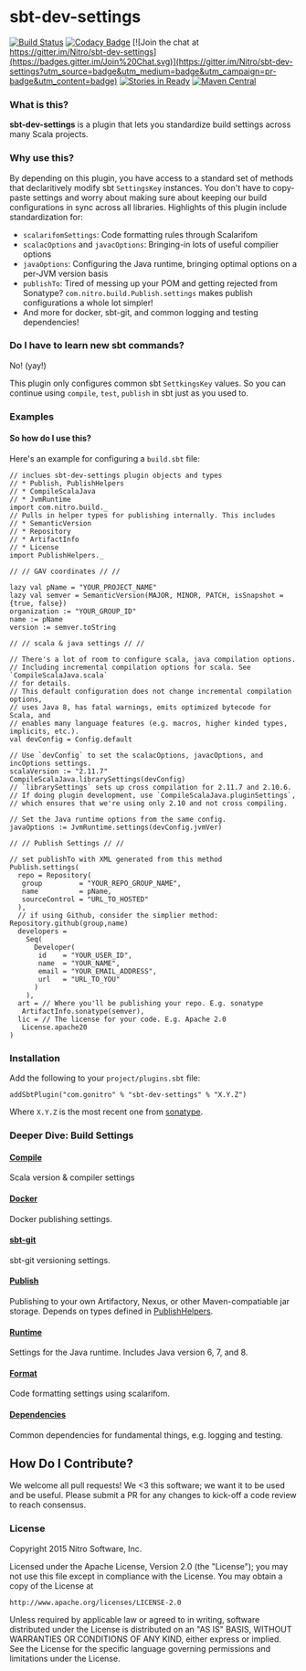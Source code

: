 # sbt-dev-settings #
[![Build Status](https://travis-ci.org/Nitro/sbt-dev-settings.svg?branch=master)](https://travis-ci.org/Nitro/sbt-dev-settings) [![Codacy Badge](https://api.codacy.com/project/badge/54e884abc2f641b6bac0e22029c3366e)](https://www.codacy.com/app/Nitro/sbt-dev-settings) [![Join the chat at https://gitter.im/Nitro/sbt-dev-settings](https://badges.gitter.im/Join%20Chat.svg)](https://gitter.im/Nitro/sbt-dev-settings?utm_source=badge&utm_medium=badge&utm_campaign=pr-badge&utm_content=badge) [![Stories in Ready](https://badge.waffle.io/Nitro/sbt-dev-settings.png?label=ready&title=Ready)](https://waffle.io/Nitro/sbt-dev-settings) [![Maven Central](https://maven-badges.herokuapp.com/maven-central/com.gonitro/sbt-dev-settings/badge.svg?style=plastic)](https://maven-badges.herokuapp.com/maven-central/com.gonitro/sbt-dev-settings)

### What is this?

**sbt-dev-settings** is a plugin that lets you standardize build settings across many Scala projects. 

### Why use this? 
 
By depending on this plugin, you have access to a standard set of methods that declaritively modify sbt `SettingsKey` instances. You don't have to copy-paste settings and worry about making sure about keeping our build configurations in sync across all libraries. Highlights of this plugin include standardization for:

* `scalarifomSettings`: Code formatting rules through Scalarifom 
* `scalacOptions` and `javacOptions`: Bringing-in lots of useful compilier options
* `javaOptions`: Configuring the Java runtime, bringing optimal options on a per-JVM version basis
* `publishTo`: Tired of messing up your POM and getting rejected from Sonatype? `com.nitro.build.Publish.settings` makes publish configurations a whole lot simpler!
* And more for docker, sbt-git, and common logging and testing dependencies!

### Do I have to learn new sbt commands?

No! (yay!)

This plugin only configures common sbt `SettkingsKey` values. So you can continue using `compile`, `test`, `publish` in sbt just as you used to.

### Examples

#### So how do I use this?

Here's an example for configuring a `build.sbt` file:

    // inclues sbt-dev-settings plugin objects and types
    // * Publish, PublishHelpers
    // * CompileScalaJava
    // * JvmRuntime
    import com.nitro.build._        
    // Pulls in helper types for publishing internally. This includes
    // * SemanticVersion
    // * Repository
    // * ArtifactInfo
    // * License
    import PublishHelpers._   
    
    // // GAV coordinates // //
    
    lazy val pName = "YOUR_PROJECT_NAME"
    lazy val semver = SemanticVersion(MAJOR, MINOR, PATCH, isSnapshot = {true, false})
    organization := "YOUR_GROUP_ID"
    name := pName
    version := semver.toString
    
    // // scala & java settings // //
    
    // There's a lot of room to configure scala, java compilation options.
    // Including incremental compilation options for scala. See `CompileScalaJava.scala`
    // for details.
    // This default configuration does not change incremental compilation options,
    // uses Java 8, has fatal warnings, emits optimized bytecode for Scala, and
    // enables many language features (e.g. macros, higher kinded types, implicits, etc.).
    val devConfig = Config.default
    
    // Use `devConfig` to set the scalacOptions, javacOptions, and incOptions settings.
    scalaVersion := "2.11.7"
    CompileScalaJava.librarySettings(devConfig)
    // `librarySettings` sets up cross compilation for 2.11.7 and 2.10.6.
    // If doing plugin development, use `CompileScalaJava.pluginSettings`,
    // which ensures that we're using only 2.10 and not cross compiling.
    
    // Set the Java runtime options from the same config.
    javaOptions := JvmRuntime.settings(devConfig.jvmVer)
    
    // // Publish Settings // //
    
    // set publishTo with XML generated from this method
    Publish.settings(
      repo = Repository(
       group         = "YOUR_REPO_GROUP_NAME", 
       name          = pName,
       sourceControl = "URL_TO_HOSTED"
      ), 
      // if using Github, consider the simplier method: Repository.github(group,name)
      developers =
        Seq(
          Developer(
           id    = "YOUR_USER_ID",
           name  = "YOUR_NAME",
           email = "YOUR_EMAIL_ADDRESS",
           url   = "URL_TO_YOU"
          )
        ),
      art = // Where you'll be publishing your repo. E.g. sonatype
       ArtifactInfo.sonatype(semver),
      lic = // The license for your code. E.g. Apache 2.0
       License.apache20
    )

### Installation

Add the following to your `project/plugins.sbt` file:

    addSbtPlugin("com.gonitro" % "sbt-dev-settings" % "X.Y.Z")

Where `X.Y.Z` is the most recent one from [sonatype](https://oss.sonatype.org/content/repositories/releases/com/gonitro/sbt-dev-settings_2.10_0.13/).

### Deeper Dive: Build Settings

#### [Compile](https://github.com/Nitro/sbt-dev-settings/blob/master/src/main/scala/com/nitro/build/CompileScalaJava.scala)

Scala version & compiler settings

#### [Docker](https://github.com/Nitro/sbt-dev-settings/blob/master/src/main/scala/com/nitro/build/Docker.scala)

Docker publishing settings.

#### [sbt-git](https://github.com/Nitro/sbt-dev-settings/blob/master/src/main/scala/com/nitro/build/SbtGit.scala)

sbt-git versioning settings.

#### [Publish](https://github.com/Nitro/sbt-dev-settings/blob/master/src/main/scala/com/nitro/build/Publish.scala)

Publishing to your own Artifactory, Nexus, or other Maven-compatiable jar storage. Depends on types defined in [PublishHelpers](https://github.com/Nitro/sbt-dev-settings/blob/master/src/main/scala/com/nitro/build/PublishHelpers.scala).

#### [Runtime](https://github.com/Nitro/sbt-dev-settings/blob/master/src/main/scala/com/nitro/build/JvmRuntime.scala)

Settings for the Java runtime. Includes Java version 6, 7, and 8.

#### [Format](https://github.com/Nitro/sbt-dev-settings/blob/master/src/main/scala/com/nitro/build/CodeFormat.scala)

Code formatting settings using scalarifom.

#### [Dependencies](https://github.com/Nitro/sbt-dev-settings/blob/master/src/main/scala/com/nitro/build/Dependencies.scala)

Common dependencies for fundamental things, e.g. logging and testing.

## How Do I Contribute?

We welcome all pull requests! We <3 this software; we want it to be used and be useful. Please submit a PR for any changes to kick-off a code review to reach consensus.

### License

Copyright 2015 Nitro Software, Inc.

Licensed under the Apache License, Version 2.0 (the "License");
you may not use this file except in compliance with the License.
You may obtain a copy of the License at

    http://www.apache.org/licenses/LICENSE-2.0

Unless required by applicable law or agreed to in writing, software
distributed under the License is distributed on an "AS IS" BASIS,
WITHOUT WARRANTIES OR CONDITIONS OF ANY KIND, either express or implied.
See the License for the specific language governing permissions and
limitations under the License.
